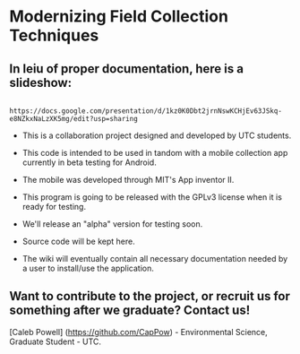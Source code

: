 # Modernizing Field Collection Techniques

## In leiu of proper documentation, here is a slideshow: 
           https://docs.google.com/presentation/d/1kz0K0Dbt2jrnNswKCHjEv63JSkq-e8NZkxNaLzXK5mg/edit?usp=sharing

- This is a collaboration project designed and developed by UTC students.

- This code is intended to be used in tandom with a mobile collection app currently in beta testing for Android.

- The mobile was developed through MIT's App inventor II.

- This program is going to be released with the GPLv3 license when it is ready for testing.

- We'll release an "alpha" version for testing soon. 
 
- Source code will be kept here.

- The wiki will eventually contain all necessary documentation needed by a user to install/use the application.

## Want to contribute to the project, or recruit us for something after we graduate? Contact us!

[Caleb Powell] (https://github.com/CapPow) - Environmental Science, Graduate Student - UTC.
